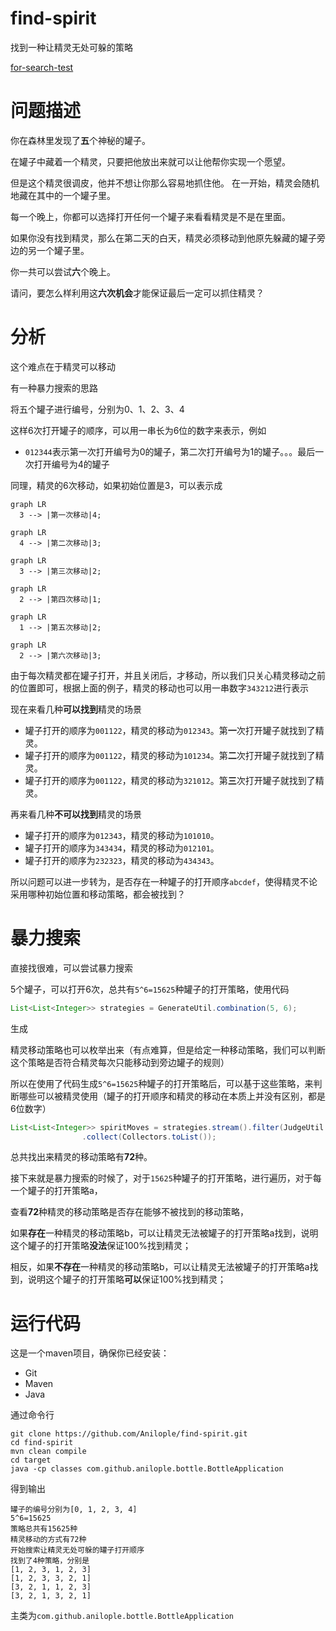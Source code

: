 # find-spirit
找到一种让精灵无处可躲的策略

[for-search-test](for-search-test.md)

# 问题描述

你在森林里发现了**五**个神秘的罐子。

在罐子中藏着一个精灵，只要把他放出来就可以让他帮你实现一个愿望。

但是这个精灵很调皮，他并不想让你那么容易地抓住他。
在一开始，精灵会随机地藏在其中的一个罐子里。

每一个晚上，你都可以选择打开任何一个罐子来看看精灵是不是在里面。

如果你没有找到精灵，那么在第二天的白天，精灵必须移动到他原先躲藏的罐子旁边的另一个罐子里。

你一共可以尝试**六**个晚上。

请问，要怎么样利用这**六次机会**才能保证最后一定可以抓住精灵？

# 分析

这个难点在于精灵可以移动

有一种暴力搜索的思路

将五个罐子进行编号，分别为0、1、2、3、4

这样6次打开罐子的顺序，可以用一串长为6位的数字来表示，例如

* `012344`表示第一次打开编号为0的罐子，第二次打开编号为1的罐子。。。最后一次打开编号为4的罐子

同理，精灵的6次移动，如果初始位置是3，可以表示成

```mermaid
graph LR
  3 --> |第一次移动|4;
```

```mermaid
graph LR
  4 --> |第二次移动|3;
```

```mermaid
graph LR
  3 --> |第三次移动|2;
```

```mermaid
graph LR
  2 --> |第四次移动|1;
```

```mermaid
graph LR
  1 --> |第五次移动|2;
```

```mermaid
graph LR
  2 --> |第六次移动|3;
```

由于每次精灵都在罐子打开，并且关闭后，才移动，所以我们只关心精灵移动之前的位置即可，根据上面的例子，精灵的移动也可以用一串数字`343212`进行表示

现在来看几种**可以找到**精灵的场景

* 罐子打开的顺序为`001122`，精灵的移动为`012343`。第**一**次打开罐子就找到了精灵。
* 罐子打开的顺序为`001122`，精灵的移动为`101234`。第**二**次打开罐子就找到了精灵。
* 罐子打开的顺序为`001122`，精灵的移动为`321012`。第**三**次打开罐子就找到了精灵。

再来看几种**不可以找到**精灵的场景

* 罐子打开的顺序为`012343`，精灵的移动为`101010`。
* 罐子打开的顺序为`343434`，精灵的移动为`012101`。
* 罐子打开的顺序为`232323`，精灵的移动为`434343`。

所以问题可以进一步转为，是否存在一种罐子的打开顺序`abcdef`，使得精灵不论采用哪种初始位置和移动策略，都会被找到？

# 暴力搜索

直接找很难，可以尝试暴力搜索

5个罐子，可以打开6次，总共有`5^6=15625`种罐子的打开策略，使用代码

```java
List<List<Integer>> strategies = GenerateUtil.combination(5, 6);
```

生成

精灵移动策略也可以枚举出来（有点难算，但是给定一种移动策略，我们可以判断这个策略是否符合精灵每次只能移动到旁边罐子的规则）

所以在使用了代码生成`5^6=15625`种罐子的打开策略后，可以基于这些策略，来判断哪些可以被精灵使用（罐子的打开顺序和精灵的移动在本质上并没有区别，都是6位数字）

```java
List<List<Integer>> spiritMoves = strategies.stream().filter(JudgeUtil::isSpiritMove)
				.collect(Collectors.toList());
```

总共找出来精灵的移动策略有**72**种。

接下来就是暴力搜索的时候了，对于`15625`种罐子的打开策略，进行遍历，对于每一个罐子的打开策略a，

查看**72**种精灵的移动策略是否存在能够不被找到的移动策略，

如果**存在**一种精灵的移动策略b，可以让精灵无法被罐子的打开策略a找到，说明这个罐子的打开策略**没法**保证100%找到精灵；

相反，如果**不存在**一种精灵的移动策略b，可以让精灵无法被罐子的打开策略a找到，说明这个罐子的打开策略**可以**保证100%找到精灵；

# 运行代码

这是一个maven项目，确保你已经安装：

* Git
* Maven
* Java

通过命令行

```shell
git clone https://github.com/Anilople/find-spirit.git
cd find-spirit
mvn clean compile
cd target
java -cp classes com.github.anilople.bottle.BottleApplication
```

得到输出

```
罐子的编号分别为[0, 1, 2, 3, 4]
5^6=15625
策略总共有15625种
精灵移动的方式有72种
开始搜索让精灵无处可躲的罐子打开顺序
找到了4种策略，分别是
[1, 2, 3, 1, 2, 3]
[1, 2, 3, 3, 2, 1]
[3, 2, 1, 1, 2, 3]
[3, 2, 1, 3, 2, 1]
```

主类为`com.github.anilople.bottle.BottleApplication`